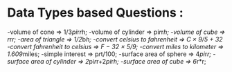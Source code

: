 # Data Types based Questions : 

-volume of cone => 1/3*pi*r*r*h;
-volume of cylinder => pi*r*r*h;
-volume of cube => r*r*r;
-area of triangle => 1/2*b*h;
-convert celsius to fahrenheit => C × 9/5 + 32
-convert fahrenheit to celsius => F − 32 × 5/9;
-convert miles to kilometer => 1.609*miles;
-simple interest => p*r*t/100;
-surface area of sphere => 4*pi*r*r;
-surface area of cylinder => 2*pi*r*r+2*pi*r*h;
-surface area of cube => 6*r*r;
